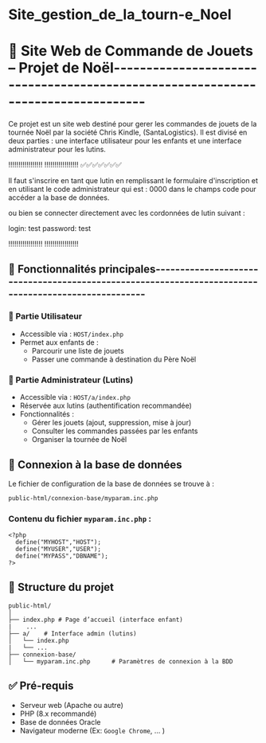 # Site_gestion_de_la_tourn-e_Noel

# 🎄 Site Web de Commande de Jouets – Projet de Noël---------------------------------------------------------------------------------
Ce projet est un site web destiné pour gerer les commandes de jouets de la tournée Noël par la société Chris Kindle, (SantaLogistics).
Il est divisé en deux parties : une interface utilisateur pour les enfants et une 
interface administrateur pour les lutins.

!!!!!!!!!!!!!!!!!
!!!!!!!!!!!!!!!!!
✅✅✅✅✅✅✅

Il faut s'inscrire en tant que lutin en remplissant le formulaire d'inscription et en utilisant le code administrateur qui est : 0000 
dans le champs code pour accéder a la base de données.

ou bien se connecter directement avec les cordonnées de lutin suivant :
 
  login: test
  password: test

!!!!!!!!!!!!!!!!!
!!!!!!!!!!!!!!!!!


## 🌟 Fonctionnalités principales----------------------------------------------------------------------------------------------------

### 👶 Partie Utilisateur
- Accessible via : `HOST/index.php`
- Permet aux enfants de :
  - Parcourir une liste de jouets
  - Passer une commande à destination du Père Noël

### 🧕 Partie Administrateur (Lutins)
- Accessible via : `HOST/a/index.php`
- Réservée aux lutins (authentification recommandée)
- Fonctionnalités :
  - Gérer les jouets (ajout, suppression, mise à jour)
  - Consulter les commandes passées par les enfants
  - Organiser la tournée de Noël



## 🔐 Connexion à la base de données
Le fichier de configuration de la base de données se trouve à :
```bash
public-html/connexion-base/myparam.inc.php
```

### Contenu du fichier `myparam.inc.php` :
```
<?php
  define("MYHOST","HOST");
  define("MYUSER","USER");
  define("MYPASS","DBNAME");
?>
```

## 📁 Structure du projet
```
public-html/
│
├── index.php # Page d’accueil (interface enfant)
|    ...              
├── a/    # Interface admin (lutins)
│   └── index.php
|   └── ...      
├── connexion-base/
│   └── myparam.inc.php      # Paramètres de connexion à la BDD
```

## ✅ Pré-requis
- Serveur web (Apache ou autre)
- PHP (8.x recommandé)
- Base de données Oracle
- Navigateur moderne (Ex: `Google Chrome`, ... )


